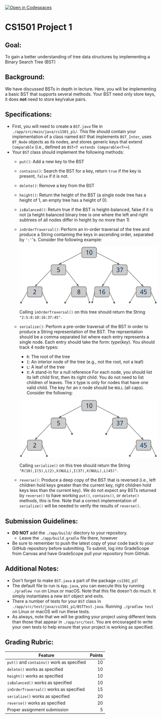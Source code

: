 [![Open in Codespaces](https://classroom.github.com/assets/launch-codespace-2972f46106e565e64193e422d61a12cf1da4916b45550586e14ef0a7c637dd04.svg)](https://classroom.github.com/open-in-codespaces?assignment_repo_id=17832849)
# CS1501 Project 1

## Goal:
To gain a better understanding of tree data structures by implementing a Binary Search Tree (BST)

## Background:
We have discussed BSTs in depth in lecture. Here, you will be implementing a basic BST that supports several methods.
Your BST need only store keys, it does **not** need to store key/value pairs.

## Specifications:
* First, you will need to create a `BST.java` file in `./app/src/main/java/cs1501_p1/`. This file should contain your implementation of a class named `BST` that implements `BST_Inter`, uses `BT_Node` objects as its nodes, and stores generic keys that extend `Comparable` (i.e., defined as `BST<T extends Comparable<T>>`).
* Your `BST` class should implement the following methods:
    * `put()`: Add a new key to the BST
    * `contains()`: Search the BST for a key, return `true` if the key is present, `false` if it is not.
    * `delete()`: Remove a key from the BST
    * `height()`: Return the height of the BST (a single node tree has a height of 1, an empty tree has a height of 0).
    * `isBalanced()`: Return true if the BST is height-balanced, false if it is not 
        (a height balanced binary tree is one where the left and right subtrees of all nodes differ in height by no more than 1)
    * `inOrderTraversal()`: Perform an in-order traversal of the tree and produce a String containing the keys in ascending order, separated by `':'`'s.
        Consider the following example:

        ![In-order traversal example](images/p1_i1.png "Image1")

        Calling `inOrderTraversal()` on this tree should return the String `"2:5:8:10:16:37:45"`.
    * `serialize()`: Perform a pre-order traversal of the BST in order to produce a String representation of the BST.
        The reprsentation should be a comma separated list where each entry represents a single node. Each entry should take the form: *type*(*key*).
        You should track 4 node types:
        * `R`: The root of the tree
        * `I`: An interior node of the tree (e.g., not the root, not a leaf)
        * `L`: A leaf of the tree
        * `X`: A stand-in for a null reference
        For each node, you should list its left child first, then its right child. You do not need to list children of leaves.
        The `X` type is only for nodes that have one valid child. The key for an `X` node should be `NULL` (all caps).
        Consider the following:

        ![Serialization example](images/p1_i2.png "Image2")

        Calling `serialize()` on this tree should return the String `"R(10),I(5),L(2),X(NULL),I(37),X(NULL),L(45)"`.
    * `reverse()`: Produce a deep copy of the BST that is reversed (i.e., left children hold keys greater than the current key, 
        right children hold keys less than the current key).
        We do not expect any BSTs returned by `reverse()` to have working `put()`, `contains()`, or `delete()` methods, this is fine.
        Note that a correct implementation of `serialize()` will be needed to verify the results of `reverse()`.

## Submission Guidelines:
* **DO NOT** add the `./app/build/` diectory to your repository.
    * Leave the `./app/build.gradle` file there, however
* Be sure to remember to push the latest copy of your code back to your GitHub
    repository before submitting. To submit, log into GradeScope from Canvas and
    have GradeScope pull your repository from GitHub.

## Additional Notes:
* Don't forget to make `BST.java` a part of the package `cs1501_p1`!
* The default file to run is `App.java`, you can execute this by running
    `./gradlew run` on Linux or macOS. Note that this file doesn't do much. It
    simply instantiates a new `BST` object and exits.
* There a number of tests for your `BST` class in
    `./app/src/test/java/cs1501_p1/BSTTest.java`. Running `./gradlew test` on
    Linux or macOS will run these tests.
* As always, note that we will be grading your project using different tests
    than those that appear in `./app/src/test`. You are encouraged to write
    your own tests to help ensure that your project is working as specified.

## Grading Rubric:
| Feature | Points
| ------- | ------:
| `put()` and `contains()` work as specified | 10
| `delete()` works as specified | 10
| `height()` works as specified | 10
| `isBalanced()` works as specified | 10
| `inOrderTraversal()` works as specified | 15
| `serialize()` works as specified | 20
| `reverse()` works as specified | 20
| Proper assignment submission | 5
